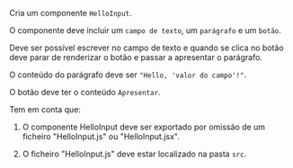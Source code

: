 Cria um componente `HelloInput`.

O componente deve incluir um `campo de texto`, um `parágrafo` e um `botão`.

Deve ser possível escrever no campo de texto e quando se clica no botão deve parar de renderizar o botão e passar a apresentar o parágrafo.

O conteúdo do parágrafo deve ser `"Hello, 'valor do campo'!"`.

O botão deve ter o conteúdo `Apresentar`.

Tem em conta que:

1. O componente HelloInput deve ser exportado por omissão de um ficheiro "HelloInput.js" ou "HelloInput.jsx".

2. O ficheiro "HelloInput.js" deve estar localizado na pasta `src`.
